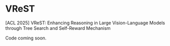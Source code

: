 # VReST
[ACL 2025] VReST: Enhancing Reasoning in Large Vision-Language Models through Tree Search and Self-Reward Mechanism

Code coming soon.
